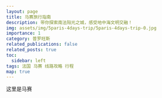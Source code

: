```yaml
---
layout: page
title: 马赛旅行指南
description: 带你探索南法阳光之城，感受地中海文明交融！
img: assets/img/5paris-4days-trip/5paris-4days-trip-0.jpg
importance: 1
category: 普罗旺斯
related_publications: false
related_posts: true
toc:
  sidebar: left
tags: 法国 马赛 线路攻略 行程
map: true
---
```


这里是马赛
